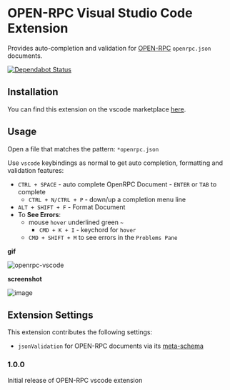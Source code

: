 # OPEN-RPC Visual Studio Code Extension

Provides auto-completion and validation for [OPEN-RPC](https://github.com/open-rpc/spec) `openrpc.json` documents.

[![Dependabot Status](https://api.dependabot.com/badges/status?host=github&repo=open-rpc/editor-extensions-vscode
)](https://dependabot.com)

## Installation

You can find this extension on the vscode marketplace [here](https://marketplace.visualstudio.com/items?itemName=OPEN-RPC.OPEN-RPC).


## Usage

Open a file that matches the pattern: `*openrpc.json`

Use `vscode` keybindings as normal to get auto completion, formatting and validation features:

- `CTRL + SPACE` - auto complete OpenRPC Document - `ENTER` or `TAB` to complete
  - `CTRL + N/CTRL + P` - down/up a completion menu line
- `ALT + SHIFT + F` - Format Document
- To **See Errors**:
  - mouse `hover` underlined green `~` 
    - `CMD + K + I` - keychord for `hover`
  - `CMD + SHIFT + M` to see errors in the `Problems Pane`
  


**gif**

![openrpc-vscode](https://user-images.githubusercontent.com/364566/54830472-c5819800-4c75-11e9-8490-49656eb0dd66.gif)

**screenshot**

![image](https://user-images.githubusercontent.com/364566/54831313-59a02f00-4c77-11e9-84bf-eb486f5aa1db.png)

## Extension Settings

This extension contributes the following settings:

* `jsonValidation` for OPEN-RPC documents via its [meta-schema](https://github.com/open-rpc/meta-schema)

### 1.0.0

Initial release of OPEN-RPC vscode extension


